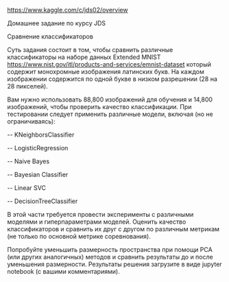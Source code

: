 https://www.kaggle.com/c/jds02/overview

Домашнее задание по курсу JDS

Сравнение классификаторов

Суть задания состоит в том, чтобы сравнить различные классификаторы на наборе данных Extended MNIST https://www.nist.gov/itl/products-and-services/emnist-dataset который содержит монохромные изображения латинских букв. На каждом изображении содержится по одной букве в низком разрешении (28 на 28 пикселей).

Вам нужно использовать 88,800 изображений для обучения и 14,800 изображений, чтобы проверить качество классификации.
При тестировании следует применить различные модели, включая (но не ограничиваясь):

-- KNeighborsClassifier

-- LogisticRegression

-- Naive Bayes

-- Bayesian Classifier

-- Linear SVC

-- DecisionTreeClassifier

В этой части требуется провести эксперименты с различными моделями и гиперпараметрами моделей. Оценить качество классификаторов и сравнить их друг с другом по различным метрикам (не только по основной метрике соревнования).

Попробуйте уменьшить размерность пространства при помощи PCA (или других аналогичных) методов и сравнить результаты до и после уменьшения размерности.
Результаты решения загрузите в виде jupyter notebook (с вашими комментариями).
